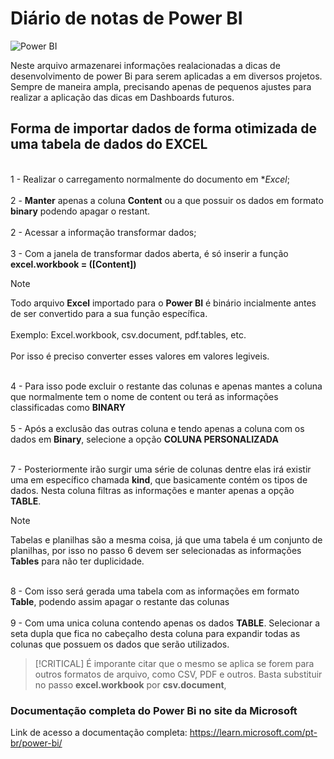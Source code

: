 # Diário de notas de **Power BI**
![Power BI](https://miro.medium.com/v2/resize:fit:1358/1*lNFmJwW3jiYlH64Vg_BaiQ.jpeg)

Neste arquivo armazenarei informações realacionadas a dicas de desenvolvimento de power Bi para serem aplicadas a em diversos projetos. Sempre de maneira ampla, precisando apenas de pequenos ajustes para realizar a aplicação das dicas em Dashboards futuros.

## Forma de importar dados de forma otimizada de uma tabela de dados do EXCEL

<br> 1 - Realizar o carregamento normalmente do documento em **Excel*;<br>
<br> 2 - **Manter** apenas a coluna **Content** ou a que possuir os dados em formato  **binary** podendo apagar o restant. <br>
<br> 2 - Acessar a informação transformar dados;<br>
<br> 3 - Com a janela de transformar dados aberta, é só inserir a função **excel.workbook = ([Content])** <br>

> [!NOTE]
>Todo arquivo **Excel** importado para o **Power BI** é binário incialmente antes de ser convertido para a sua função específica.<br>
<br>Exemplo: Excel.workbook, csv.document, pdf.tables, etc.<br>
<br> Por isso é preciso converter esses valores em valores legiveis. <br>


<br> 4 - Para isso pode excluir o restante das colunas e apenas mantes a coluna que normalmente tem o nome de content ou terá as informações classificadas como **BINARY** <br>
<br> 5 - Após a exclusão das outras coluna e tendo apenas a coluna com os dados em **Binary**, selecione a opção **COLUNA PERSONALIZADA**

<br> 7 - Posteriormente irão surgir uma série de colunas dentre elas irá existir uma em específico chamada **kind**, que basicamente contém os tipos de dados. Nesta coluna filtras as informações e manter apenas a opção **TABLE**.<br>

> [!NOTE]
> Tabelas e planilhas são a mesma coisa, já que uma tabela é um conjunto de planilhas, por isso no passo 6 devem ser selecionadas as informações **Tables** para não ter duplicidade.

<br> 8 - Com isso será gerada uma tabela com as informações em formato **Table**, podendo assim apagar o restante das colunas <br>
<br> 9 - Com uma unica coluna contendo apenas os dados **TABLE**. Selecionar a seta dupla que fica no cabeçalho desta coluna para expandir todas as colunas que possuem os dados que serão utilizados. <br>

> [!CRITICAL]
> É imporante citar que o mesmo se aplica se forem para outros formatos de arquivo, como CSV, PDF e outros. Basta substituir no passo  **excel.workbook** por **csv.document**, 

### Documentação completa do Power Bi no site da Microsoft

Link de acesso a documentação completa:
https://learn.microsoft.com/pt-br/power-bi/

